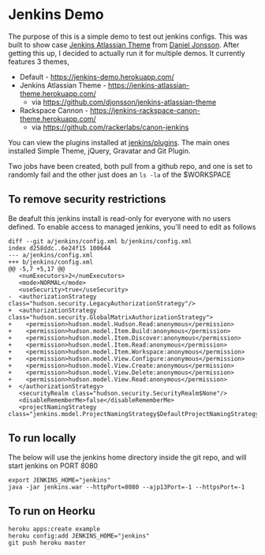 # Jenkins Demo

The purpose of this is a simple demo to test out jenkins configs. This was built to show case [Jenkins Atlassian Theme](https://github.com/djonsson/jenkins-atlassian-theme) from [Daniel Jonsson](https://github.com/djonsson). After getting this up, I decided to actually run it for multiple demos. It currently features 3 themes, 

* Default - https://jenkins-demo.herokuapp.com/
* Jenkins Atlassian Theme - https://jenkins-atlassian-theme.herokuapp.com/
  * via https://github.com/djonsson/jenkins-atlassian-theme
* Rackspace Cannon - https://jenkins-rackspace-canon-theme.herokuapp.com/
  * via https://github.com/rackerlabs/canon-jenkins 

You can view the plugins installed at [jenkins/plugins](jenkins/plugins). The main ones installed Simple Theme, jQuery, Gravatar and Git Plugin.

Two jobs have been created, both pull from a github repo, and one is set to randomly fail and the other just does an `ls -la` of the $WORKSPACE

## To remove security restrictions

Be deafult this jenkins install is read-only for everyone with no users defined. To enable access to managed jenkins, you'll need to edit as follows

````
diff --git a/jenkins/config.xml b/jenkins/config.xml
index d258ddc..6e24f15 100644
--- a/jenkins/config.xml
+++ b/jenkins/config.xml
@@ -5,7 +5,17 @@
   <numExecutors>2</numExecutors>
   <mode>NORMAL</mode>
   <useSecurity>true</useSecurity>
-  <authorizationStrategy class="hudson.security.LegacyAuthorizationStrategy"/>
+  <authorizationStrategy class="hudson.security.GlobalMatrixAuthorizationStrategy">
+    <permission>hudson.model.Hudson.Read:anonymous</permission>
+    <permission>hudson.model.Item.Build:anonymous</permission>
+    <permission>hudson.model.Item.Discover:anonymous</permission>
+    <permission>hudson.model.Item.Read:anonymous</permission>
+    <permission>hudson.model.Item.Workspace:anonymous</permission>
+    <permission>hudson.model.View.Configure:anonymous</permission>
+    <permission>hudson.model.View.Create:anonymous</permission>
+    <permission>hudson.model.View.Delete:anonymous</permission>
+    <permission>hudson.model.View.Read:anonymous</permission>
+  </authorizationStrategy>
   <securityRealm class="hudson.security.SecurityRealm$None"/>
   <disableRememberMe>false</disableRememberMe>
   <projectNamingStrategy class="jenkins.model.ProjectNamingStrategy$DefaultProjectNamingStrategy"/>
````

## To run locally

The below will use the jenkins home directory inside the git repo, and will start jenkins on PORT 8080

    export JENKINS_HOME="jenkins"
    java -jar jenkins.war --httpPort=8080 --ajp13Port=-1 --httpsPort=-1

## To run on Heorku

    heroku apps:create example
    heroku config:add JENKINS_HOME="jenkins"
    git push heroku master